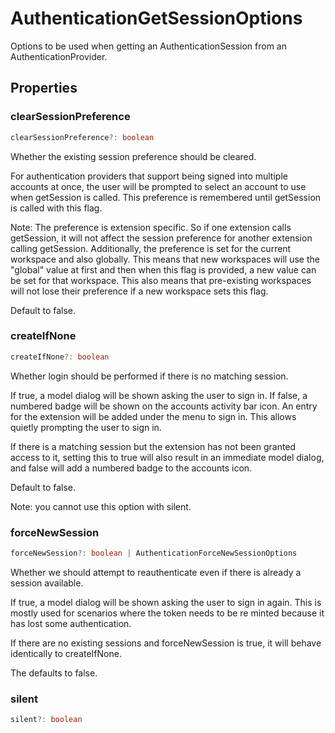 # AuthenticationGetSessionOptions

Options to be used when getting an AuthenticationSession from an AuthenticationProvider.

## Properties

### clearSessionPreference

```typescript
clearSessionPreference?: boolean
```

Whether the existing session preference should be cleared.

For authentication providers that support being signed into multiple accounts at once,
the user will be prompted to select an account to use when getSession is called.
This preference is remembered until getSession is called with this flag.

Note: The preference is extension specific.
So if one extension calls getSession, it will not affect the session preference for another extension calling getSession.
Additionally, the preference is set for the current workspace and also globally.
This means that new workspaces will use the "global" value at first and then when this flag is provided,
a new value can be set for that workspace.
This also means that pre-existing workspaces will not lose their preference if a new workspace sets this flag.

Default to false.

### createIfNone

```typescript
createIfNone?: boolean
```

Whether login should be performed if there is no matching session.

If true, a model dialog will be shown asking the user to sign in.
If false, a numbered badge will be shown on the accounts activity bar icon.
An entry for the extension will be added under the menu to sign in.
This allows quietly prompting the user to sign in.

If there is a matching session but the extension has not been granted access to it,
setting this to true will also result in an immediate model dialog,
and false will add a numbered badge to the accounts icon.

Default to false.

Note: you cannot use this option with silent.

### forceNewSession

```typescript
forceNewSession?: boolean | AuthenticationForceNewSessionOptions
```

Whether we should attempt to reauthenticate even if there is already a session available.

If true, a model dialog will be shown asking the user to sign in again.
This is mostly used for scenarios where the token needs to be re minted because it has lost some authentication.

If there are no existing sessions and forceNewSession is true,
it will behave identically to createIfNone.

The defaults to false.

### silent

```typescript
silent?: boolean
```

[AuthenticationForceNewSessionOptions]: AuthenticationForceNewSessionOptions.md
